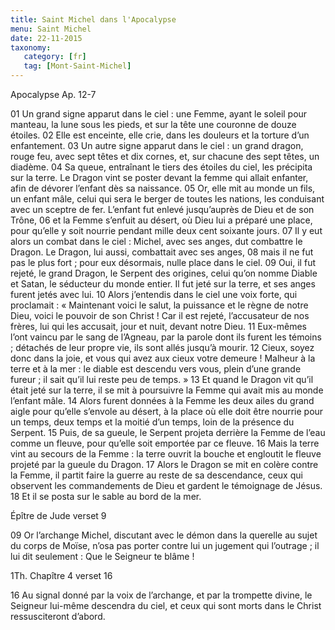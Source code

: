 ```yaml
---
title: Saint Michel dans l'Apocalypse
menu: Saint Michel
date: 22-11-2015
taxonomy:
   category: [fr]
   tag: [Mont-Saint-Michel]
---
```


Apocalypse Ap. 12-7

01 Un grand signe apparut dans le ciel : une Femme, ayant le soleil pour manteau, la lune sous les pieds, et sur la tête une couronne de douze étoiles.
02 Elle est enceinte, elle crie, dans les douleurs et la torture d’un enfantement.
03 Un autre signe apparut dans le ciel : un grand dragon, rouge feu, avec sept têtes et dix cornes, et, sur chacune des sept têtes, un diadème.
04 Sa queue, entraînant le tiers des étoiles du ciel, les précipita sur la terre. Le Dragon vint se poster devant la femme qui allait enfanter, afin de dévorer l’enfant dès sa naissance.
05 Or, elle mit au monde un fils, un enfant mâle, celui qui sera le berger de toutes les nations, les conduisant avec un sceptre de fer. L’enfant fut enlevé jusqu’auprès de Dieu et de son Trône,
06 et la Femme s’enfuit au désert, où Dieu lui a préparé une place, pour qu’elle y soit nourrie pendant mille deux cent soixante jours.
07 Il y eut alors un combat dans le ciel : Michel, avec ses anges, dut combattre le Dragon. Le Dragon, lui aussi, combattait avec ses anges,
08 mais il ne fut pas le plus fort ; pour eux désormais, nulle place dans le ciel.
09 Oui, il fut rejeté, le grand Dragon, le Serpent des origines, celui qu’on nomme Diable et Satan, le séducteur du monde entier. Il fut jeté sur la terre, et ses anges furent jetés avec lui.
10 Alors j’entendis dans le ciel une voix forte, qui proclamait : « Maintenant voici le salut, la puissance et le règne de notre Dieu, voici le pouvoir de son Christ ! Car il est rejeté, l’accusateur de nos frères, lui qui les accusait, jour et nuit, devant notre Dieu.
11 Eux-mêmes l’ont vaincu par le sang de l’Agneau, par la parole dont ils furent les témoins ; détachés de leur propre vie, ils sont allés jusqu’à mourir.
12 Cieux, soyez donc dans la joie, et vous qui avez aux cieux votre demeure ! Malheur à la terre et à la mer : le diable est descendu vers vous, plein d’une grande fureur ; il sait qu’il lui reste peu de temps. »
13 Et quand le Dragon vit qu’il était jeté sur la terre, il se mit à poursuivre la Femme qui avait mis au monde l’enfant mâle.
14 Alors furent données à la Femme les deux ailes du grand aigle pour qu’elle s’envole au désert, à la place où elle doit être nourrie pour un temps, deux temps et la moitié d’un temps, loin de la présence du Serpent.
15 Puis, de sa gueule, le Serpent projeta derrière la Femme de l’eau comme un fleuve, pour qu’elle soit emportée par ce fleuve.
16 Mais la terre vint au secours de la Femme : la terre ouvrit la bouche et engloutit le fleuve projeté par la gueule du Dragon.
17 Alors le Dragon se mit en colère contre la Femme, il partit faire la guerre au reste de sa descendance, ceux qui observent les commandements de Dieu et gardent le témoignage de Jésus.
18 Et il se posta sur le sable au bord de la mer. 

Épître de Jude verset 9

09 Or l’archange Michel, discutant avec le démon dans la querelle au sujet du corps de Moïse, n’osa pas porter contre lui un jugement qui l’outrage ; il lui dit seulement : Que le Seigneur te blâme ! 

1Th. Chapître 4 verset 16

16 Au signal donné par la voix de l’archange, et par la trompette divine, le Seigneur lui-même descendra du ciel, et ceux qui sont morts dans le Christ ressusciteront d’abord. 